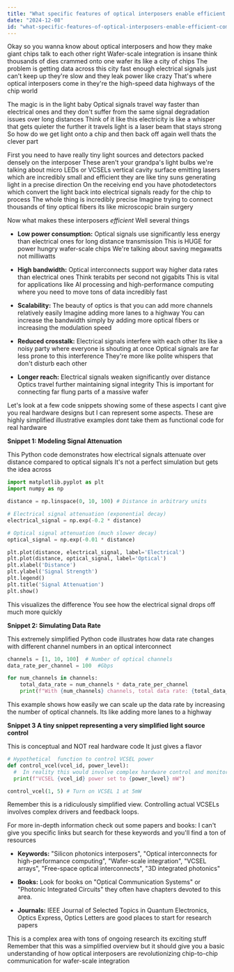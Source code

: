 ```yaml
---
title: "What specific features of optical interposers enable efficient communication in wafer-scale chips exceeding large die areas?"
date: "2024-12-08"
id: "what-specific-features-of-optical-interposers-enable-efficient-communication-in-wafer-scale-chips-exceeding-large-die-areas"
---
```


Okay so you wanna know about optical interposers and how they make giant chips talk to each other right  Wafer-scale integration is insane think thousands of dies crammed onto one wafer its like a city of chips  The problem is getting data across this city fast enough electrical signals just can't keep up they're slow and they leak power like crazy That's where optical interposers come in they're the high-speed data highways of the chip world

The magic is in the light baby  Optical signals travel way faster than electrical ones and they don't suffer from the same signal degradation issues over long distances Think of it like this electricity is like a whisper that gets quieter the further it travels light is a laser beam that stays strong  So how do we get light onto a chip and then back off again well thats the clever part

First you need to have really tiny light sources and detectors packed densely on the interposer  These aren't your grandpa's light bulbs we're talking about micro LEDs or VCSELs vertical cavity surface emitting lasers which are incredibly small and efficient they are like tiny suns generating light in a precise direction  On the receiving end you have photodetectors which convert the light back into electrical signals ready for the chip to process  The whole thing is incredibly precise  Imagine trying to connect thousands of tiny optical fibers  its like microscopic brain surgery


Now what makes these interposers *efficient*  Well several things

* **Low power consumption:**  Optical signals use significantly less energy than electrical ones for long distance transmission  This is HUGE for power hungry wafer-scale chips  We're talking about saving megawatts not milliwatts

* **High bandwidth:** Optical interconnects support way higher data rates than electrical ones  Think terabits per second not gigabits  This is vital for applications like AI processing and high-performance computing where you need to move tons of data incredibly fast

* **Scalability:** The beauty of optics is that you can add more channels relatively easily  Imagine adding more lanes to a highway   You can increase the bandwidth simply by adding more optical fibers or increasing the modulation speed

* **Reduced crosstalk:** Electrical signals interfere with each other  Its like a noisy party where everyone is shouting at once  Optical signals are far less prone to this interference  They're more like polite whispers that don't disturb each other

* **Longer reach:**  Electrical signals weaken significantly over distance  Optics travel further maintaining signal integrity  This is important for connecting far flung parts of a massive wafer

Let's look at a few code snippets showing some of these aspects I cant give you real hardware designs but I can represent some aspects.  These are highly simplified illustrative examples dont take them as functional code for real hardware


**Snippet 1:  Modeling Signal Attenuation**

This Python code demonstrates how electrical signals attenuate over distance compared to optical signals  It's not a perfect simulation but gets the idea across


```python
import matplotlib.pyplot as plt
import numpy as np

distance = np.linspace(0, 10, 100) # Distance in arbitrary units

# Electrical signal attenuation (exponential decay)
electrical_signal = np.exp(-0.2 * distance)

# Optical signal attenuation (much slower decay)
optical_signal = np.exp(-0.01 * distance)

plt.plot(distance, electrical_signal, label='Electrical')
plt.plot(distance, optical_signal, label='Optical')
plt.xlabel('Distance')
plt.ylabel('Signal Strength')
plt.legend()
plt.title('Signal Attenuation')
plt.show()
```

This visualizes the difference  You see how the electrical signal drops off much more quickly


**Snippet 2: Simulating Data Rate**

This extremely simplified Python code illustrates how data rate changes with different channel numbers in an optical interconnect


```python
channels = [1, 10, 100]  # Number of optical channels
data_rate_per_channel = 100  #Gbps

for num_channels in channels:
    total_data_rate = num_channels * data_rate_per_channel
    print(f"With {num_channels} channels, total data rate: {total_data_rate} Gbps")
```


This example shows how easily we can scale up the data rate by increasing the number of optical channels. Its like adding more lanes to a highway


**Snippet 3  A tiny snippet representing a very simplified light source control**

This is conceptual and NOT real hardware code  It just gives a flavor


```python
# Hypothetical  function to control VCSEL power
def control_vcel(vcel_id, power_level):
  #  In reality this would involve complex hardware control and monitoring  
  print(f"VCSEL {vcel_id} power set to {power_level} mW")

control_vcel(1, 5) # Turn on VCSEL 1 at 5mW
```

Remember this is a ridiculously simplified view. Controlling actual VCSELs involves complex drivers and feedback loops.

For more in-depth information check out some papers and books: I can't give you specific links but search for these keywords and you'll find a ton of resources

* **Keywords:**  "Silicon photonics interposers", "Optical interconnects for high-performance computing", "Wafer-scale integration", "VCSEL arrays", "Free-space optical interconnects",  "3D integrated photonics"

* **Books:** Look for books on "Optical Communication Systems" or "Photonic Integrated Circuits" they often have chapters devoted to this area.

* **Journals:**  IEEE Journal of Selected Topics in Quantum Electronics, Optics Express, Optics Letters are good places to start for research papers


This is a complex area with tons of ongoing research its exciting stuff  Remember that this was a simplified overview but it should give you a basic understanding of how optical interposers are revolutionizing chip-to-chip communication for wafer-scale integration
